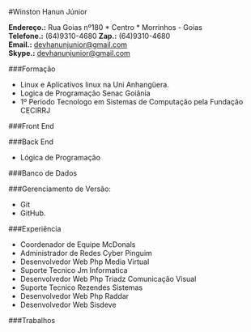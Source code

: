 #Winston Hanun Júnior

**Endereço.:** Rua Goias nº180 * Centro * Morrinhos - Goias  
**Telefone.:** (64)9310-4680
**Zap.:** (64)9310-4680  
**Email.:** <devhanunjunior@gmail.com>  
**Skype.:** <devhanunjunior@gmail.com>  

###Formação

* Linux e Aplicativos linux na Uni Anhangüera.
* Logica de Programação Senac Goiânia
* 1º Periodo Tecnologo em Sistemas de Computação pela Fundação CECIRRJ

###Front End


###Back End
* Lógica de Programação

###Banco de Dados


###Gerenciamento de Versão: 
* Git 
* GitHub.

###Experiência
* Coordenador de Equipe McDonals 
* Administrador de Redes Cyber Pinguim 
* Desenvolvedor Web Php Media Virtual 
* Suporte Tecnico Jm Informatica 
* Desenvolvedor Web Php Triadz Comunicação Visual 
* Suporte Tecnico Rezendes Sistemas 
* Desenvolvedor Web Php Raddar 
* Desenvolvedor Web Sisdeve

###Trabalhos
